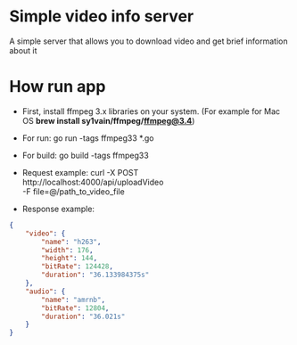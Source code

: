 Simple video info server
=======

A simple server that allows you to download video and get brief information about it

How run app
======
- First, install ffmpeg 3.x libraries on your system.
(For example for Mac OS **brew install sy1vain/ffmpeg/ffmpeg@3.4**)

- For run: go run -tags ffmpeg33 *.go

- For build: go build -tags ffmpeg33

- Request example: curl -X POST \
                     http://localhost:4000/api/uploadVideo \
                     -F file=@/path_to_video_file
- Response example:

```json
{
    "video": {
        "name": "h263",
        "width": 176,
        "height": 144,
        "bitRate": 124428,
        "duration": "36.133984375s"
    },
    "audio": {
        "name": "amrnb",
        "bitRate": 12804,
        "duration": "36.021s"
    }
}
```